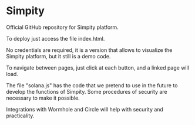 # Simpity
Official GitHub repository for Simpity platform.

To deploy just access the file index.html.

No credentials are required, it is a version that allows to visualize the Simpity platform, but it still is a demo code.

To navigate between pages, just click at each button, and a linked page will load.

The file "solana.js" has the code that we pretend to use in the future to develop the functions of Simpity. Some procedures of security are necessary to make it possible.

Integrations with Wormhole and Circle will help with security and practicality.
